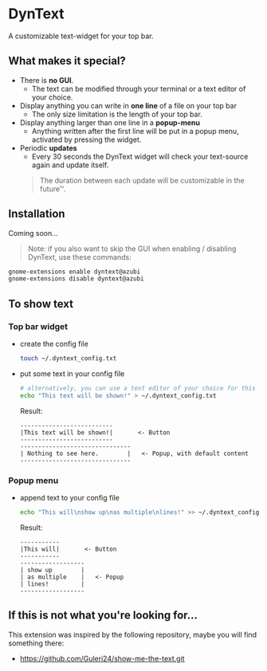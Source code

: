 # DynText
A customizable text-widget for your top bar.

## What makes it special?
- There is **no GUI**.
    - The text can be modified through your terminal or a text editor of your choice.
- Display anything you can write in **one line** of a file on your top bar
    - The only size limitation is the length of your top bar.
- Display anything larger than one line in a **popup-menu**
    - Anything written after the first line will be put in a popup menu, activated by pressing the widget.
- Periodic **updates**
    - Every 30 seconds the DynText widget will check your text-source again and update itself.
    > The duration between each update will be customizable in the future™.


## Installation
Coming soon...

> Note: if you also want to skip the GUI when enabling / disabling DynText, use these commands:
```bash
gnome-extensions enable dyntext@azubi
gnome-extensions disable dyntext@azubi
```

## To show text
### Top bar widget
- create the config file
    ```bash
    touch ~/.dyntext_config.txt
    ```

- put some text in your config file
    ```bash
    # alternatively, you can use a text editor of your choice for this step
    echo "This text will be shown!" > ~/.dyntext_config.txt
    ```

    Result:
    ```
    --------------------------
    |This text will be shown!|       <- Button
    --------------------------
    -------------------------------
    | Nothing to see here.        |   <- Popup, with default content
    -------------------------------
    ```

### Popup menu
- append text to your config file
    ```bash
    echo "This will\nshow up\nas multiple\nlines!" >> ~/.dyntext_config.txt
    ```

    Result:
    ```
    -----------
    |This will|       <- Button
    -----------
    ------------------
    | show up        |
    | as multiple    |   <- Popup
    | lines!         |
    ------------------
    ```


## If this is not what you're looking for...
This extension was inspired by the following repository, maybe you will find something there:
- https://github.com/Guleri24/show-me-the-text.git
